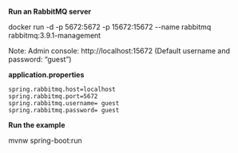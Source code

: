 
**Run an RabbitMQ server**

docker run -d -p 5672:5672 -p 15672:15672 --name rabbitmq rabbitmq:3.9.1-management

Note: Admin console: http://localhost:15672 
(Default username and password: “guest”)


**application.properties**

	spring.rabbitmq.host=localhost
	spring.rabbitmq.port=5672
	spring.rabbitmq.username= guest
	spring.rabbitmq.password= guest
	
**Run the example**

mvnw spring-boot:run
